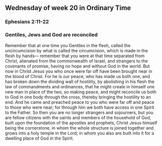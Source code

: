 ## Wednesday of week 20 in Ordinary Time

### Ephesians 2:11-22

### Gentiles, Jews and God are reconciled

Remember that at one time you Gentiles in the flesh, called the uncircumcision by what is called the circumcision, which is made in the flesh by hands— remember that you were at that time separated from Christ, alienated from the commonwealth of Israel, and strangers to the covenants of promise, having no hope and without God in the world. But now in Christ Jesus you who once were far off have been brought near in the blood of Christ. For he is our peace, who has made us both one, and has broken down the dividing wall of hostility, by abolishing in his flesh the law of commandments and ordinances, that he might create in himself one new man in place of the two, so making peace, and might reconcile us both to God in one body through the cross, thereby bringing the hostility to an end. And he came and preached peace to you who were far off and peace to those who were near; for through him we both have access in one Spirit to the Father. So then you are no longer strangers and sojourners, but you are fellow citizens with the saints and members of the household of God, built upon the foundation of the apostles and prophets, Christ Jesus himself being the cornerstone, in whom the whole structure is joined together and grows into a holy temple in the Lord; in whom you also are built into it for a dwelling place of God in the Spirit.